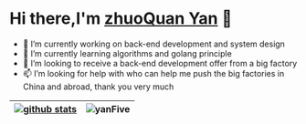 # Hi there,I'm [zhuoQuan Yan](https://blog.youis.top) 👋  
- 👀  I’m currently working on back-end development and system design
- 🌱  I’m currently learning algorithms and golang principle
- 💞️  I’m looking to receive a back-end development offer from a big factory
- 📫  I’m looking for help with who can help me push the big factories in China and abroad, thank you very much

| [![github stats](https://github-readme-stats.vercel.app/api?username=zhuoquany&show_icons=true)](https://github.com/anuraghazra/github-readme-stats) | ![yanFive](https://github-readme-stats.vercel.app/api/top-langs/?username=zhuoquany&layout=compact&hide_border=true&langs_count=10) |
| --------- | ------------|



